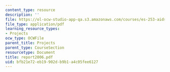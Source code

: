 ```yaml
---
content_type: resource
description: ''
file: https://ol-ocw-studio-app-qa.s3.amazonaws.com/courses/es-253-aids-and-poverty-in-africa-spring-2005/bfb21e72eb19902db9b1a4c05fee6127_report2006.pdf
file_type: application/pdf
learning_resource_types:
- Projects
ocw_type: OCWFile
parent_title: Projects
parent_type: CourseSection
resourcetype: Document
title: report2006.pdf
uid: bfb21e72-eb19-902d-b9b1-a4c05fee6127
---
```

